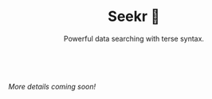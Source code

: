 <div align="center">
  <br />
  <br />
  <h1>Seekr 🔭</h1>
  <p>
    Powerful data searching with terse syntax.
  </p>
  <br />
  <br />
  <br />
</div>

_More details coming soon!_
